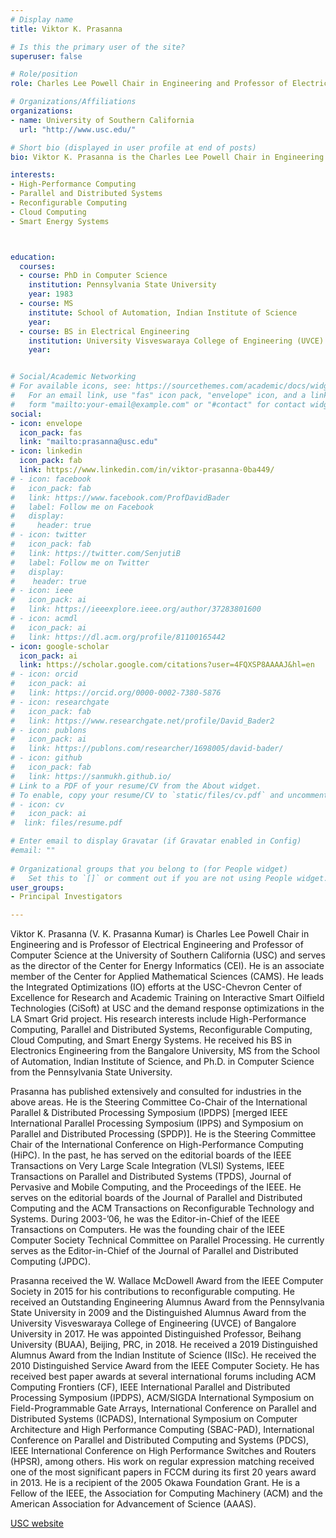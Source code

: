 ```yaml
---
# Display name
title: Viktor K. Prasanna

# Is this the primary user of the site?
superuser: false

# Role/position
role: Charles Lee Powell Chair in Engineering and Professor of Electrical and Computer Engineering and Professor of Computer Science

# Organizations/Affiliations
organizations:
- name: University of Southern California
  url: "http://www.usc.edu/"

# Short bio (displayed in user profile at end of posts)
bio: Viktor K. Prasanna is the Charles Lee Powell Chair in Engineering and Professor of Electrical and Computer Engineering and Professor of Computer Science at the University of Southern California.

interests:
- High-Performance Computing
- Parallel and Distributed Systems
- Reconfigurable Computing
- Cloud Computing
- Smart Energy Systems



education:
  courses:
  - course: PhD in Computer Science
    institution: Pennsylvania State University
    year: 1983
  - course: MS
    institute: School of Automation, Indian Institute of Science
    year:
  - course: BS in Electrical Engineering
    institution: University Visveswaraya College of Engineering (UVCE) of Bangalore University, India
    year: 


# Social/Academic Networking
# For available icons, see: https://sourcethemes.com/academic/docs/widgets/#icons
#   For an email link, use "fas" icon pack, "envelope" icon, and a link in the
#   form "mailto:your-email@example.com" or "#contact" for contact widget.
social:
- icon: envelope
  icon_pack: fas
  link: "mailto:prasanna@usc.edu"
- icon: linkedin
  icon_pack: fab
  link: https://www.linkedin.com/in/viktor-prasanna-0ba449/
# - icon: facebook
#   icon_pack: fab
#   link: https://www.facebook.com/ProfDavidBader
#   label: Follow me on Facebook
#   display:
#     header: true
# - icon: twitter
#   icon_pack: fab
#   link: https://twitter.com/SenjutiB
#   label: Follow me on Twitter
#   display:
#    header: true
# - icon: ieee
#   icon_pack: ai
#   link: https://ieeexplore.ieee.org/author/37283801600
# - icon: acmdl
#   icon_pack: ai
#   link: https://dl.acm.org/profile/81100165442
- icon: google-scholar
  icon_pack: ai
  link: https://scholar.google.com/citations?user=4FQXSP8AAAAJ&hl=en
# - icon: orcid
#   icon_pack: ai
#   link: https://orcid.org/0000-0002-7380-5876
# - icon: researchgate
#   icon_pack: fab
#   link: https://www.researchgate.net/profile/David_Bader2
# - icon: publons
#   icon_pack: ai
#   link: https://publons.com/researcher/1698005/david-bader/
# - icon: github
#   icon_pack: fab
#   link: https://sanmukh.github.io/
# Link to a PDF of your resume/CV from the About widget.
# To enable, copy your resume/CV to `static/files/cv.pdf` and uncomment the lines below.  
# - icon: cv
#   icon_pack: ai
#  link: files/resume.pdf

# Enter email to display Gravatar (if Gravatar enabled in Config)
#email: ""
  
# Organizational groups that you belong to (for People widget)
#   Set this to `[]` or comment out if you are not using People widget.  
user_groups:
- Principal Investigators

---
```



Viktor K. Prasanna (V. K. Prasanna Kumar) is Charles Lee Powell Chair in Engineering and is Professor of Electrical Engineering and Professor of Computer Science at the University of Southern California (USC) and serves as the director of the Center for Energy Informatics (CEI). He is an associate member of the Center for Applied Mathematical Sciences (CAMS). He leads the Integrated Optimizations (IO) efforts at the USC-Chevron Center of Excellence for Research and Academic Training on Interactive Smart Oilfield Technologies (CiSoft) at USC and the demand response optimizations in the LA Smart Grid project. His research interests include High-Performance Computing, Parallel and Distributed Systems, Reconfigurable Computing, Cloud Computing, and Smart Energy Systems. He received his BS in Electronics Engineering from the Bangalore University, MS from the School of Automation, Indian Institute of Science, and Ph.D. in Computer Science from the Pennsylvania State University.

Prasanna has published extensively and consulted for industries in the above areas. He is the Steering Committee Co-Chair of the International Parallel & Distributed Processing Symposium (IPDPS) [merged IEEE International Parallel Processing Symposium (IPPS) and Symposium on Parallel and Distributed Processing (SPDP)]. He is the Steering Committee Chair of the International Conference on High-Performance Computing (HiPC). In the past, he has served on the editorial boards of the IEEE Transactions on Very Large Scale Integration (VLSI) Systems, IEEE Transactions on Parallel and Distributed Systems (TPDS), Journal of Pervasive and Mobile Computing, and the Proceedings of the IEEE. He serves on the editorial boards of the Journal of Parallel and Distributed Computing and the ACM Transactions on Reconfigurable Technology and Systems. During 2003-’06, he was the Editor-in-Chief of the IEEE Transactions on Computers. He was the founding chair of the IEEE Computer Society Technical Committee on Parallel Processing. He currently serves as the Editor-in-Chief of the Journal of Parallel and Distributed Computing (JPDC).

Prasanna received the W. Wallace McDowell Award from the IEEE Computer Society in 2015 for his contributions to reconfigurable computing.  He received an Outstanding Engineering Alumnus Award from the Pennsylvania State University in 2009 and the Distinguished Alumnus Award from the University Visveswaraya College of Engineering (UVCE) of Bangalore University in 2017. He was appointed Distinguished Professor, Beihang University (BUAA), Beijing, PRC, in 2018. He received a 2019 Distinguished Alumnus Award from the Indian Institute of Science (IISc). He received the 2010 Distinguished Service Award from the IEEE Computer Society. He has received best paper awards at several international forums including ACM Computing Frontiers (CF), IEEE International Parallel and Distributed Processing Symposium (IPDPS), ACM/SIGDA International Symposium on Field-Programmable Gate Arrays, International Conference on Parallel and Distributed Systems (ICPADS), International Symposium on Computer Architecture and High Performance Computing (SBAC-PAD), International Conference on Parallel and Distributed Computing and Systems (PDCS), IEEE International Conference on High Performance Switches and Routers (HPSR), among others. His work on regular expression matching received one of the most significant papers in FCCM during its first 20 years award in 2013. He is a recipient of the 2005 Okawa Foundation Grant. He is a Fellow of the IEEE, the Association for Computing Machinery (ACM) and the American Association for Advancement of Science (AAAS).

[USC website](https://sites.usc.edu/prasanna/)
